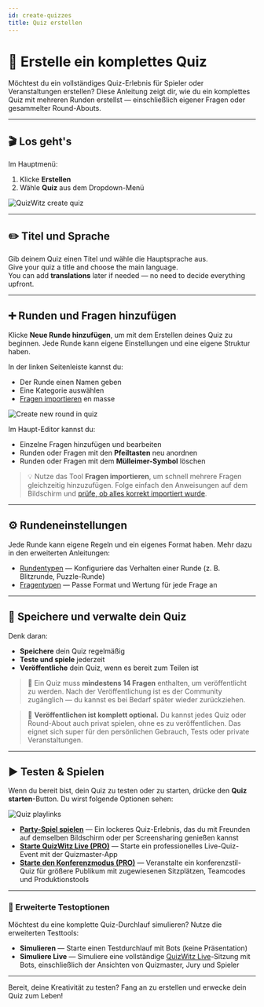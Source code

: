 ```yaml
---
id: create-quizzes
title: Quiz erstellen
---
```


# 🧠 Erstelle ein komplettes Quiz

Möchtest du ein vollständiges Quiz-Erlebnis für Spieler oder Veranstaltungen erstellen? Diese Anleitung zeigt dir, wie du ein komplettes Quiz mit mehreren Runden erstellst — einschließlich eigener Fragen oder gesammelter Round-Abouts.

---

## 🎬 Los geht's

Im Hauptmenü:

1. Klicke **Erstellen**
2. Wähle **Quiz** aus dem Dropdown-Menü

![QuizWitz create quiz](/images/create-quiz.png)

---

## ✏️ Titel und Sprache

Gib deinem Quiz einen Titel und wähle die Hauptsprache aus.\
Give your quiz a title and choose the main language.\
You can add **translations** later if needed — no need to decide everything upfront.

---

## ➕ Runden und Fragen hinzufügen

Klicke **Neue Runde hinzufügen**, um mit dem Erstellen deines Quiz zu beginnen. Jede Runde kann eigene Einstellungen und eine eigene Struktur haben.

In der linken Seitenleiste kannst du:

- Der Runde einen Namen geben
- Eine Kategorie auswählen
- [Fragen importieren](../editor/015-importing-questions.md) en masse

![Create new round in quiz](/images/quiz-add-round.png)

Im Haupt-Editor kannst du:

- Einzelne Fragen hinzufügen und bearbeiten
- Runden oder Fragen mit den **Pfeiltasten** neu anordnen
- Runden oder Fragen mit dem **Mülleimer-Symbol** löschen

> 💡 Nutze das Tool **Fragen importieren**, um schnell mehrere Fragen gleichzeitig hinzuzufügen. Folge einfach den Anweisungen auf dem Bildschirm und [prüfe, ob alles korrekt importiert wurde](../editor/015-importing-questions.md).

---

## ⚙️ Rundeneinstellungen

Jede Runde kann eigene Regeln und ein eigenes Format haben. Mehr dazu in den erweiterten Anleitungen:

- [Rundentypen](../round-types/000-round-types.md) — Konfiguriere das Verhalten einer Runde (z. B. Blitzrunde, Puzzle-Runde)
- [Fragentypen](../question-types/000-question-types.md) — Passe Format und Wertung für jede Frage an

---

## 💾 Speichere und verwalte dein Quiz

Denk daran:

- **Speichere** dein Quiz regelmäßig
- **Teste und spiele** jederzeit
- **Veröffentliche** dein Quiz, wenn es bereit zum Teilen ist

> 📢 Ein Quiz muss **mindestens 14 Fragen** enthalten, um veröffentlicht zu werden. Nach der Veröffentlichung ist es der Community zugänglich — du kannst es bei Bedarf später wieder zurückziehen.

> 📝 **Veröffentlichen ist komplett optional.** Du kannst jedes Quiz oder Round-About auch privat spielen, ohne es zu veröffentlichen. Das eignet sich super für den persönlichen Gebrauch, Tests oder private Veranstaltungen.

---

## ▶️ Testen & Spielen

Wenn du bereit bist, dein Quiz zu testen oder zu starten, drücke den **Quiz starten**-Button. Du wirst folgende Optionen sehen:

![Quiz playlinks](/images/quiz-playlinks.png)

- **[Party-Spiel spielen](../players/001-playing-quizwitz.md)** — Ein lockeres Quiz-Erlebnis, das du mit Freunden auf demselben Bildschirm oder per Screensharing genießen kannst
- **[Starte QuizWitz Live (PRO)](../quizmaster/001-introduction.md)** — Starte ein professionelles Live-Quiz-Event mit der Quizmaster-App
- **[Starte den Konferenzmodus (PRO)](../tutorials/050-conference-booth.md)** — Veranstalte ein konferenzstil-Quiz für größere Publikum mit zugewiesenen Sitzplätzen, Teamcodes und Produktionstools

---

### 🧪 Erweiterte Testoptionen

Möchtest du eine komplette Quiz-Durchlauf simulieren? Nutze die erweiterten Testtools:

- **Simulieren** — Starte einen Testdurchlauf mit Bots (keine Präsentation)
- **Simuliere Live** — Simuliere eine vollständige [QuizWitz Live](../quizmaster/001-introduction.md)-Sitzung mit Bots, einschließlich der Ansichten von Quizmaster, Jury und Spieler

---

Bereit, deine Kreativität zu testen? Fang an zu erstellen und erwecke dein Quiz zum Leben!
